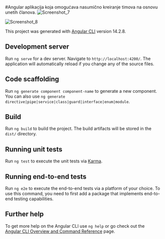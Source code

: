 #Angular aplikacija koja omogućava nasumično kreiranje timova na osnovu unetih članova.
![Screenshot_7](https://user-images.githubusercontent.com/111191947/201542305-42f6a5f7-d440-49fc-a696-3ad12814b51e.png)

![Screenshot_8](https://user-images.githubusercontent.com/111191947/201542306-10828e6c-7857-4e69-8eb3-aa35f70b0ea3.png)


This project was generated with [Angular CLI](https://github.com/angular/angular-cli) version 14.2.8.

## Development server

Run `ng serve` for a dev server. Navigate to `http://localhost:4200/`. The application will automatically reload if you change any of the source files.

## Code scaffolding

Run `ng generate component component-name` to generate a new component. You can also use `ng generate directive|pipe|service|class|guard|interface|enum|module`.

## Build

Run `ng build` to build the project. The build artifacts will be stored in the `dist/` directory.

## Running unit tests

Run `ng test` to execute the unit tests via [Karma](https://karma-runner.github.io).

## Running end-to-end tests

Run `ng e2e` to execute the end-to-end tests via a platform of your choice. To use this command, you need to first add a package that implements end-to-end testing capabilities.

## Further help

To get more help on the Angular CLI use `ng help` or go check out the [Angular CLI Overview and Command Reference](https://angular.io/cli) page.
